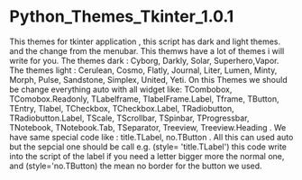 # Python_Themes_Tkinter_1.0.1
This themes for tkinter application , this script has dark and light themes. and the change from the menubar. This themws have a lot of themes i will write for you. The themes dark : Cyborg, Darkly, Solar, Superhero,Vapor. The themes light : Cerulean, Cosmo, Flatly, Journal, Liter, Lumen, Minty, Morph, Pulse, Sandstone, Simplex, United, Yeti.
On this Themes we should be change everything auto with all widget like: TCombobox, TComobox.Readonly, TLabelframe, TlabelFrame.Label, Tframe, TButton, TEntry, Tlabel, TCheckbox, TCheckbox.Label, TRadiobutton, TRadiobutton.Label, TScale, TScrollbar, TSpinbar, TProgressbar, TNotebook, TNotebook.Tab, TSeparator, Treeview, Treeview.Heading .
We have same special code like : title.TLabel, no.TButton .
All this can used auto but the sepcial one should be call e.g. (style= 'title.TLabel') this code write into the script of the label if you need a letter bigger more the normal one, and (style='no.TButton) the mean no border for the button we used. 
